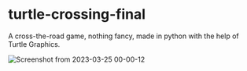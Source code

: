 # turtle-crossing-final
A cross-the-road game, nothing fancy, made in python with the help of Turtle Graphics.

![Screenshot from 2023-03-25 00-00-12](https://user-images.githubusercontent.com/42500339/227651402-eb173ac5-f5bc-44f7-b6d2-23cd5b6d4090.png)
